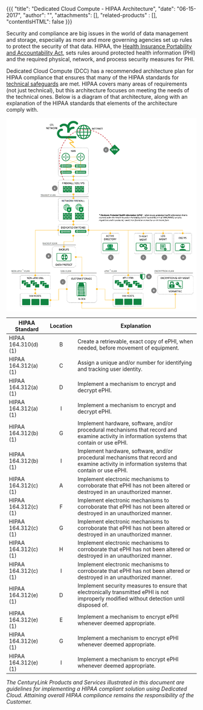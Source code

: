 {{{
"title": "Dedicated Cloud Compute - HIPAA Architecture",
"date": "06-15-2017",
"author": "",
"attachments": [],
"related-products" : [],
"contentIsHTML": false
}}}

Security and compliance are big issues in the world of data management and storage, especially as more and more governing agencies set up rules to protect the security of that data. HIPAA, the [Health Insurance Portability and Accountability Act](https://www.hhs.gov/hipaa/for-professionals/index.html?language=en), sets rules around protected health information (PHI) and the required physical, network, and process security measures for PHI.

Dedicated Cloud Compute (DCC) has a recommended architecture plan for HIPAA compliance that ensures that many of the HIPAA standards for [technical safeguards](https://www.hhs.gov/sites/default/files/ocr/privacy/hipaa/administrative/securityrule/techsafeguards.pdf) are met. HIPAA covers many areas of requirements (not just technical), but this architecture focuses on meeting the needs of the technical ones. Below is a diagram of that architecture, along with an explanation of the HIPAA standards that elements of the architecture comply with.

![HIPAA Architecture](../../images/dcc-hipaa-architecture.png)

|      HIPAA Standard        |    Location    | Explanation |
|----------------------------|:--------------:|-------------|
|    HIPAA 164.310(d)(1)     |  B  | Create a retrievable, exact copy of ePHI, when needed, before movement of equipment. |
|    HIPAA 164.312(a)(1)     |  C  | Assign a unique and/or number for identifying and tracking user identity. |
|    HIPAA 164.312(a)(1)     |  D  | Implement a mechanism to encrypt and decrypt ePHI. |
|    HIPAA 164.312(a)(1)     |  I  | Implement a mechanism to encrypt and decrypt ePHI. |
|    HIPAA 164.312(b)(1)     |  G  | Implement hardware, software, and/or procedural mechanisms that record and examine activity in information systems that contain or use ePHI. |
|    HIPAA 164.312(b)(1)     |  I  | Implement hardware, software, and/or procedural mechanisms that record and examine activity in information systems that contain or use ePHI. |
|    HIPAA 164.312(c)(1)     |  A  | Implement electronic mechanisms to corroborate that ePHI has not been altered or destroyed in an unauthorized manner. |
|    HIPAA 164.312(c)(1)     |  F  | Implement electronic mechanisms to corroborate that ePHI has not been altered or destroyed in an unauthorized manner. |
|    HIPAA 164.312(c)(1)     |  G  | Implement electronic mechanisms to corroborate that ePHI has not been altered or destroyed in an unauthorized manner. |
|    HIPAA 164.312(c)(1)     |  H  | Implement electronic mechanisms to corroborate that ePHI has not been altered or destroyed in an unauthorized manner. |
|    HIPAA 164.312(c)(1)     |  I  | Implement electronic mechanisms to corroborate that ePHI has not been altered or destroyed in an unauthorized manner. |
|     HIPAA 164.312(e)(1)    |  D  | Implement security measures to ensure that electronically transmitted ePHI is not improperly modified without detection until disposed of. |
|    HIPAA 164.312(e)(1)     |  E  | Implement a mechanism to encrypt ePHI whenever deemed appropriate. |
|    HIPAA 164.312(e)(1)     |  G  | Implement a mechanism to encrypt ePHI whenever deemed appropriate. |
|    HIPAA 164.312(e)(1)     |  I  | Implement a mechanism to encrypt ePHI whenever deemed appropriate. |


*The CenturyLink Products and Services illustrated in this document are guidelines for implementing a HIPAA compliant solution using Dedicated Cloud. Attaining overall HIPAA compliance remains the responsibility of the Customer.*
